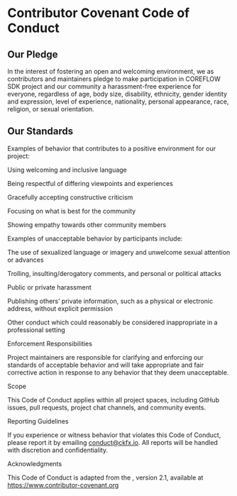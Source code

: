 # Contributor Covenant Code of Conduct

## Our Pledge

In the interest of fostering an open and welcoming environment, we as contributors and maintainers pledge to make participation in COREFLOW SDK project and our community a harassment-free experience for everyone, regardless of age, body size, disability, ethnicity, gender identity and expression, level of experience, nationality, personal appearance, race, religion, or sexual orientation.

## Our Standards

Examples of behavior that contributes to a positive environment for our project:

Using welcoming and inclusive language

Being respectful of differing viewpoints and experiences

Gracefully accepting constructive criticism

Focusing on what is best for the community

Showing empathy towards other community members

Examples of unacceptable behavior by participants include:

The use of sexualized language or imagery and unwelcome sexual attention or advances

Trolling, insulting/derogatory comments, and personal or political attacks

Public or private harassment

Publishing others’ private information, such as a physical or electronic address, without explicit permission

Other conduct which could reasonably be considered inappropriate in a professional setting

Enforcement Responsibilities

Project maintainers are responsible for clarifying and enforcing our standards of acceptable behavior and will take appropriate and fair corrective action in response to any behavior that they deem unacceptable.

Scope

This Code of Conduct applies within all project spaces, including GitHub issues, pull requests, project chat channels, and community events.

Reporting Guidelines

If you experience or witness behavior that violates this Code of Conduct, please report it by emailing conduct@ckfx.io. All reports will be handled with discretion and confidentiality.

Acknowledgments

This Code of Conduct is adapted from the , version 2.1, available at https://www.contributor-covenant.org